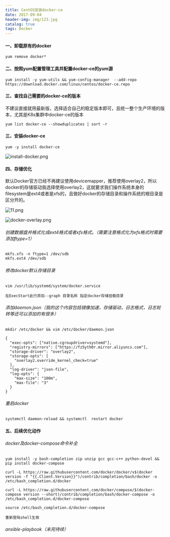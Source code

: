 ```yaml
---
title: CentOS安装docker-ce
date: 2017-09-04
header-img: img/123.jpg
catalog: true
tags: Docker
---
```

#### 一、卸载原有的docker
```
yum remove docker*
```

#### 二、按照yum配置管理工具并配置docker-ce的yum源
```
yum install -y yum-utils && yum-config-manager  --add-repo https://download.docker.com/linux/centos/docker-ce.repo
```

#### 三、查找自己需要的docker-ce的版本
不建议直接就用最新版，选择适合自己的稳定版本即可，且统一整个生产环境的版本，尤其是K8s集群中docker-ce的版本
```
yum list docker-ce --showduplicates | sort -r
```

#### 三、安装docker-ce 

```
yum -y install docker-ce
```

![install-docker.png](http://q7mj5531m.bkt.clouddn.com/install-docker.png)

#### 四、存储优化
默认Docker官方已经不再建议使用devicemapper，推荐使用overlay2，所以docker的存储驱动我选择使用overlay2，这就要求我们操作系统本身的filesystem是ext4或者是xfs的，且做好docker的存储目录和操作系统的根目录是区分开的。

![11.png](http://q7mj5531m.bkt.clouddn.com/11.png)

![docker-overlay.png](http://q7mj5531m.bkt.clouddn.com/docker-overlay.png)

###### 创建数据盘并格式化成ext4格式或者xfs格式。（需要注意格式化为xfs格式时需要添加ftype=1）

```
mkfs.xfs -n ftype=1 /dev/sdb
mkfs.ext4 /dev/sdb
```

###### 修改docker默认存储目录

```
vim /usr/lib/systemd/system/docker.service

在ExecStart此行添加--graph 目录名称 指定docker存储挂载目录
```

###### 添加daemon.json（我的这个内容包括镜像加速，存储驱动，日志格式，日志轮转等还可以添加的有很多）

```
mkdir /etc/docker && vim /etc/docker/daemon.json

{
  "exec-opts": ["native.cgroupdriver=systemd"],
  "registry-mirrors": ["https://fz5yth0r.mirror.aliyuncs.com"],
  "storage-driver": "overlay2",
  "storage-opts": [
    "overlay2.override_kernel_check=true"
  ],
  "log-driver": "json-file",
  "log-opts": {
    "max-size": "100m",
    "max-file": "3"
  }
}
```

###### 重启docker

```
systemctl daemon-reload && systemctl  restart docker
```

#### 五、后续优化动作

###### docker及docker-compose命令补全

```
yum install -y bash-completion zip unzip gcc gcc-c++ python-devel && pip install docker-compose

curl -L https://raw.githubusercontent.com/docker/docker/v$(docker version -f "{{.Client.Version}}")/contrib/completion/bash/docker -o /etc/bash_completion.d/docker

curl -L https://raw.githubusercontent.com/docker/compose/$(docker-compose version --short)/contrib/completion/bash/docker-compose -o /etc/bash_completion.d/docker-compose

source /etc/bash_completion.d/docker-compose

重新登陆shell生效

```

###### ansible-playbook（未完待续）








